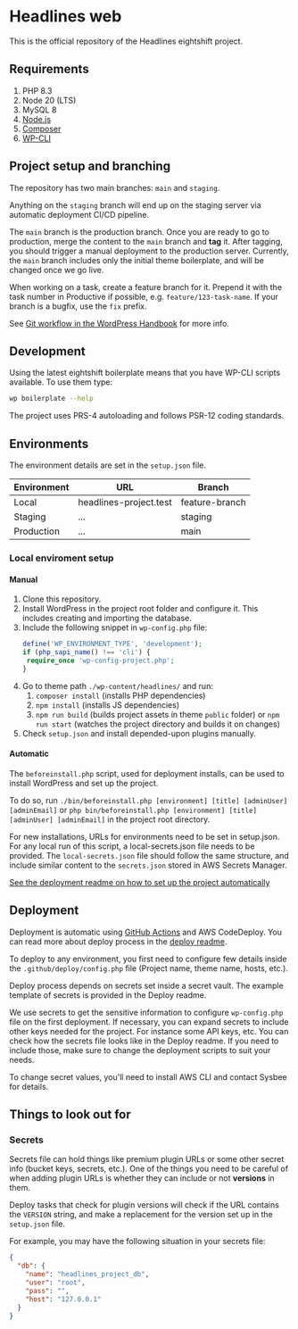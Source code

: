 # Headlines web

This is the official repository of the Headlines eightshift project.

## Requirements

1. PHP 8.3
2. Node 20 (LTS)
3. MySQL 8
4. [Node.js](https://nodejs.org/en/)
5. [Composer](https://getcomposer.org/)
6. [WP-CLI](https://wp-cli.org/)

## Project setup and branching

The repository has two main branches: `main` and `staging`.

Anything on the `staging` branch will end up on the staging server via automatic deployment CI/CD pipeline.

The `main` branch is the production branch. Once you are ready to go to production, merge the content to the `main`
branch and **tag** it. After tagging, you should trigger a manual deployment to the production server. Currently,
the `main` branch includes only the initial theme boilerplate, and will be changed once we go live.

When working on a task, create a feature branch for it. Prepend it with the task number in Productive if possible, e.g.
`feature/123-task-name`. If your branch is a bugfix, use the `fix` prefix.

See [Git workflow in the WordPress Handbook](https://infinum.com/handbook/wordpress/how-we-do-it-in-wordpress/git-workflow#modified-git-flow) for more info.

## Development

Using the latest eightshift boilerplate means that you have WP-CLI scripts available. To use them type:

```bash
wp boilerplate --help
```

The project uses PRS-4 autoloading and follows PSR-12 coding standards.

## Environments

The environment details are set in the `setup.json` file.

| Environment | URL              | Branch         |
| ----------- | ---------------- | -------------- |
| Local       | headlines-project.test | feature-branch |
| Staging     | ...              | staging        |
| Production  | ...              | main           |

### Local enviroment setup

#### Manual

1. Clone this repository.
2. Install WordPress in the project root folder and configure it. This includes creating and importing the database.
3. Include the following snippet in `wp-config.php` file:
   ```php
   define('WP_ENVIRONMENT_TYPE', 'development');
   if (php_sapi_name() !== 'cli') {
   	require_once 'wp-config-project.php';
   }
   ```
4. Go to theme path `./wp-content/headlines/` and run:
   1. `composer install` (installs PHP dependencies)
   2. `npm install` (installs JS dependencies)
   3. `npm run build` (builds project assets in theme `public` folder) or `npm run start` (watches the project directory and builds it on changes)
5. Check `setup.json` and install depended-upon plugins manually.

#### Automatic

The `beforeinstall.php` script, used for deployment installs, can be used to install WordPress and set up the project.

To do so, run `./bin/beforeinstall.php [environment] [title] [adminUser] [adminEmail]` or `php bin/beforeinstall.php [environment] [title] [adminUser] [adminEmail]` in the project root directory.

For new installations, URLs for environments need to be set in setup.json.
For any local run of this script, a local-secrets.json file needs to be provided. The `local-secrets.json` file should follow the same structure, and include similar content to the `secrets.json` stored in AWS Secrets Manager.

[See the deployment readme on how to set up the project automatically](/.github/deploy/README.md)

## Deployment

Deployment is automatic using [GitHub Actions](https://docs.github.com/en/actions) and AWS CodeDeploy. You can read more about
deploy process in the [deploy readme](/.github/deploy/README.md).

To deploy to any environment, you first need to configure few details inside the
`.github/deploy/config.php` file (Project name, theme name, hosts, etc.).

Deploy process depends on secrets set inside a secret vault. The example template of secrets is provided in the Deploy readme.

We use secrets to get the sensitive information to configure `wp-config.php` file on the first deployment.
If necessary, you can expand secrets to include other keys needed for the project. For instance some API keys, etc.
You can check how the secrets file looks like in the Deploy readme. If you need to include those, make sure
to change the deployment scripts to suit your needs.

To change secret values, you'll need to install AWS CLI and contact Sysbee for details.

## Things to look out for

### Secrets

Secrets file can hold things like premium plugin URLs or some other secret info (bucket keys, secrets, etc.).
One of the things you need to be careful of when adding plugin URLs is whether they can include or not **versions** in them.

Deploy tasks that check for plugin versions will check if the URL contains the `VERSION` string, and make a replacement for the version set up in the `setup.json` file.

For example, you may have the following situation in your secrets file:

```json
{
  "db": {
    "name": "headlines_project_db",
    "user": "root",
    "pass": "",
    "host": "127.0.0.1"
  }
}
```
